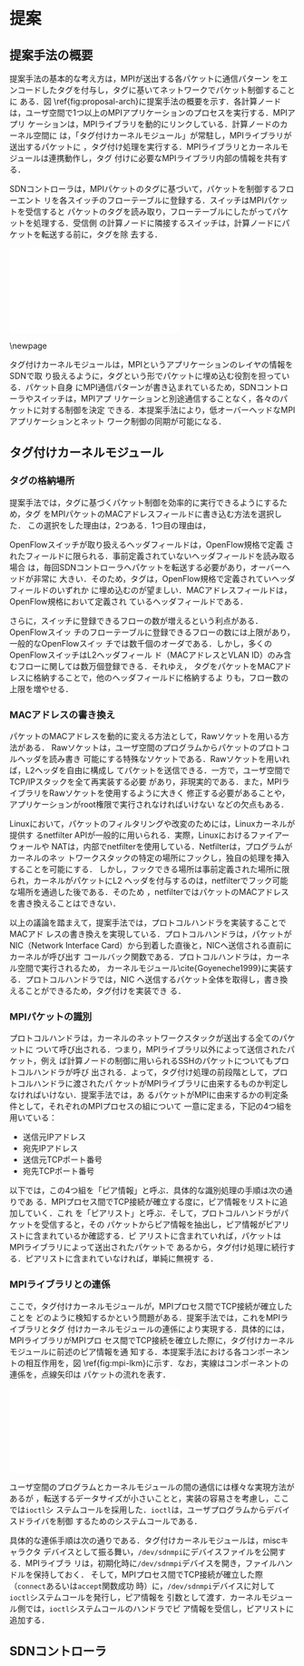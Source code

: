 # 提案

## 提案手法の概要

提案手法の基本的な考え方は，MPIが送出する各パケットに通信パターン
をエンコードしたタグを付与し，タグに基いてネットワークでパケット制御することに
ある．図 \ref{fig:proposal-arch}に提案手法の概要を示す．各計算ノード
は，ユーザ空間で1つ以上のMPIアプリケーションのプロセスを実行する．MPIアプリ
ケーションは，MPIライブラリを動的にリンクしている．計算ノードのカーネル空間に
は，「タグ付けカーネルモジュール」が常駐し，MPIライブラリが送出するパケットに
，タグ付け処理を実行する．MPIライブラリとカーネルモジュールは連携動作し，タグ
付けに必要なMPIライブラリ内部の情報を共有する．

SDNコントローラは，MPIパケットのタグに基づいて，パケットを制御するフローエント
リを各スイッチのフローテーブルに登録する．スイッチはMPIパケットを受信すると
パケットのタグを読み取り，フローテーブルにしたがってパケットを処理する．受信側
の計算ノードに隣接するスイッチは，計算ノードにパケットを転送する前に，タグを除
去する．

![提案手法の概要\label{fig:proposal-arch}](proposal-arch.pdf)

\newpage

タグ付けカーネルモジュールは，MPIというアプリケーションのレイヤの情報をSDNで取
り扱えるように，タグという形でパケットに埋め込む役割を担っている．パケット自身
にMPI通信パターンが書き込まれているため，SDNコントローラやスイッチは，MPIアプ
リケーションと別途通信することなく，各々のパケットに対する制御を決定
できる．本提案手法により，低オーバーヘッドなMPIアプリケーションとネット
ワーク制御の同期が可能になる．

## タグ付けカーネルモジュール

### タグの格納場所

提案手法では，タグに基づくパケット制御を効率的に実行できるようにするため，タグ
をMPIパケットのMACアドレスフィールドに書き込む方法を選択した．
この選択をした理由は，2つある．1つ目の理由は，

OpenFlowスイッチが取り扱えるヘッダフィールドは，OpenFlow規格で定義
されたフィールドに限られる．事前定義されていないヘッダフィールドを読み取る場合
は，毎回SDNコントローラへパケットを転送する必要があり，オーバーヘッドが非常に
大きい．そのため，タグは，OpenFlow規格で定義されていヘッダフィールドのいずれか
に埋め込むのが望ましい．MACアドレスフィールドは，OpenFlow規格において定義され
ているヘッダフィールドである．

さらに，スイッチに登録できるフローの数が増えるという利点がある．OpenFlowスイッ
チのフローテーブルに登録できるフローの数には上限があり，一般的なOpenFlowスイッ
チでは数千個のオーダである．しかし，多くのOpenFlowスイッチはL2ヘッダフィール
ド（MACアドレスとVLAN ID）のみ含むフローに関しては数万個登録できる．それゆえ，
タグをパケットをMACアドレスに格納することで，他のヘッダフィールドに格納するよ
りも，フロー数の上限を増やせる．

### MACアドレスの書き換え

パケットのMACアドレスを動的に変える方法として，Rawソケットを用いる方法がある．
Rawソケットは，ユーザ空間のプログラムからパケットのプロトコルヘッダを読み書き
可能にする特殊なソケットである．Rawソケットを用いれば，L2ヘッダを自由に構成し
てパケットを送信できる．一方で，ユーザ空間でTCP/IPスタックを全て再実装する必要
があり，非現実的である．また，MPIライブラリをRawソケットを使用するように大きく
修正する必要があることや，アプリケーションがroot権限で実行されなければいけない
などの欠点もある．

Linuxにおいて，パケットのフィルタリングや改変のためには，Linuxカーネルが提供す
るnetfilter APIが一般的に用いられる．実際，Linuxにおけるファイアーウォールや
NATは，内部でnetfilterを使用している．Netfilterは，プログラムがカーネルのネッ
トワークスタックの特定の場所にフックし，独自の処理を挿入することを可能にする．
しかし，フックできる場所は事前定義された場所に限られ，カーネルがパケットにL2
ヘッダを付与するのは，netfilterでフック可能な場所を通過した後である．そのため
，netfilterではパケットのMACアドレスを書き換えることはできない．

以上の議論を踏まえて，提案手法では，プロトコルハンドラを実装することでMACアド
レスの書き換えを実現している．プロトコルハンドラは，パケットがNIC（Network
Interface Card）から到着した直後と，NICへ送信される直前にカーネルが呼び出す
コールバック関数である．プロトコルハンドラは，カーネル空間で実行されるため，
カーネルモジュール\cite{Goyeneche1999}に実装する．プロトコルハンドラでは，NIC
へ送信するパケット全体を取得し，書き換えることができるため，タグ付けを実装でき
る．

### MPIパケットの識別

プロトコルハンドラは，カーネルのネットワークスタックが送出する全てのパケットに
ついて呼び出される．つまり，MPIライブラリ以外によって送信されたパケット，例え
ば計算ノードの制御に用いられるSSHのパケットについてもプロトコルハンドラが呼び
出される．よって，タグ付け処理の前段階として，プロトコルハンドラに渡されたパ
ケットがMPIライブラリに由来するものか判定しなければいけない．提案手法では，あ
るパケットがMPIに由来するかの判定条件として，それぞれのMPIプロセスの組について
一意に定まる，下記の4つ組を用いている：

- 送信元IPアドレス
- 宛先IPアドレス
- 送信元TCPポート番号
- 宛先TCPポート番号

以下では，この4つ組を「ピア情報」と呼ぶ．具体的な識別処理の手順は次の通りであ
る．MPIプロセス間でTCP接続が確立する度に，ピア情報をリストに追加していく．これ
を「ピアリスト」と呼ぶ．そして，プロトコルハンドラがパケットを受信すると，その
パケットからピア情報を抽出し，ピア情報がピアリストに含まれているか確認する．ピ
アリストに含まれていれば，パケットはMPIライブラリによって送出されたパケットで
あるから，タグ付け処理に続行する．ピアリストに含まれていなければ，単純に無視す
る．

### MPIライブラリとの連係

ここで，タグ付けカーネルモジュールが，MPIプロセス間でTCP接続が確立したことを
どのように検知するかという問題がある．提案手法では，これをMPIライブラリとタグ
付けカーネルモジュールの連係により実現する．具体的には，MPIライブラリがMPIプロ
セス間でTCP接続を確立した際に，タグ付けカーネルモジュールに前述のピア情報を通
知する．本提案手法における各コンポーネントの相互作用を，図
\ref{fig:mpi-lkm}に示す．なお，実線はコンポーネントの連係を，点線矢印は
パケットの流れを表す．

![タグ付けカーネルモジュールとMPIライブラリの連係\label{fig:mpi-lkm}](mpi-lkm.pdf)

ユーザ空間のプログラムとカーネルモジュールの間の通信には様々な実現方法があるが
，転送するデータサイズが小さいことと，実装の容易さを考慮し，ここでは`ioctl`シ
ステムコールを採用した．`ioctl`は，ユーザプログラムからデバイスドライバを制御
するためのシステムコールである．

具体的な連係手順は次の通りである．タグ付けカーネルモジュールは，miscキャラクタ
デバイスとして振る舞い，`/dev/sdnmpi`にデバイスファイルを公開する．MPIライブラ
リは，初期化時に`/dev/sdnmpi`デバイスを開き，ファイルハンドルを保持しておく．
そして，MPIプロセス間でTCP接続が確立した際（`connect`あるいは`accept`関数成功
時）に，`/dev/sdnmpi`デバイスに対して`ioctl`システムコールを発行し，ピア情報を
引数として渡す．カーネルモジュール側では，`ioctl`システムコールのハンドラでピ
ア情報を受信し，ピアリストに追加する．

## SDNコントローラ

